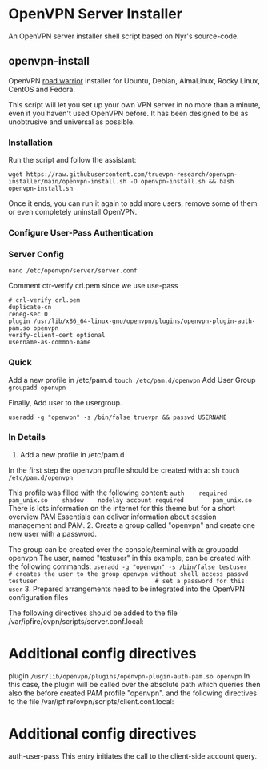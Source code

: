 # OpenVPN Server Installer
An OpenVPN server installer shell script based on Nyr's source-code.

## openvpn-install
OpenVPN [road warrior](http://en.wikipedia.org/wiki/Road_warrior_%28computing%29) installer for Ubuntu, Debian, AlmaLinux, Rocky Linux, CentOS and Fedora.

This script will let you set up your own VPN server in no more than a minute, even if you haven't used OpenVPN before. It has been designed to be as unobtrusive and universal as possible.

### Installation
Run the script and follow the assistant:

`wget https://raw.githubusercontent.com/truevpn-research/openvpn-installer/main/openvpn-install.sh -O openvpn-install.sh && bash openvpn-install.sh`

Once it ends, you can run it again to add more users, remove some of them or even completely uninstall OpenVPN.


### Configure User-Pass Authentication

### Server Config
``
nano /etc/openvpn/server/server.conf
``

Comment ctr-verify crl.pem since we use use-pass

```
# crl-verify crl.pem
duplicate-cn
reneg-sec 0
plugin /usr/lib/x86_64-linux-gnu/openvpn/plugins/openvpn-plugin-auth-pam.so openvpn
verify-client-cert optional
username-as-common-name
```

### Quick
Add a new profile in /etc/pam.d
``
touch /etc/pam.d/openvpn
``
Add User Group
``
groupadd openvpn
``

Finally, Add user to the usergroup.

``
useradd -g "openvpn" -s /bin/false truevpn && passwd USERNAME
``

### In Details

1. Add a new profile in /etc/pam.d

In the first step the openvpn profile should be created with a:
sh ``touch /etc/pam.d/openvpn``

This profile was filled with the following content:
``
auth    required        pam_unix.so    shadow    nodelay
account required        pam_unix.so
``
There is lots information on the internet for this theme but for a short overview PAM Essentials can deliver information about session management and PAM.
2. Create a group called "openvpn" and create one new user with a password.

The group can be created over the console/terminal with a:
groupadd openvpn
The user, named "testuser" in this example, can be created with the following commands:
``
useradd -g "openvpn" -s /bin/false testuser     # creates the user to the group openvpn without shell access
passwd testuser                                 # set a password for this user
``
3. Prepared arrangements need to be integrated into the OpenVPN configuration files

The following directives should be added to the file /var/ipfire/ovpn/scripts/server.conf.local:

# Additional config directives
plugin `/usr/lib/openvpn/plugins/openvpn-plugin-auth-pam.so openvpn`
In this case, the plugin will be called over the absolute path which queries then also the before created PAM profile "openvpn".
and the following directives to the file /var/ipfire/ovpn/scripts/client.conf.local:

# Additional config directives
auth-user-pass
This entry initiates the call to the client-side account query.
